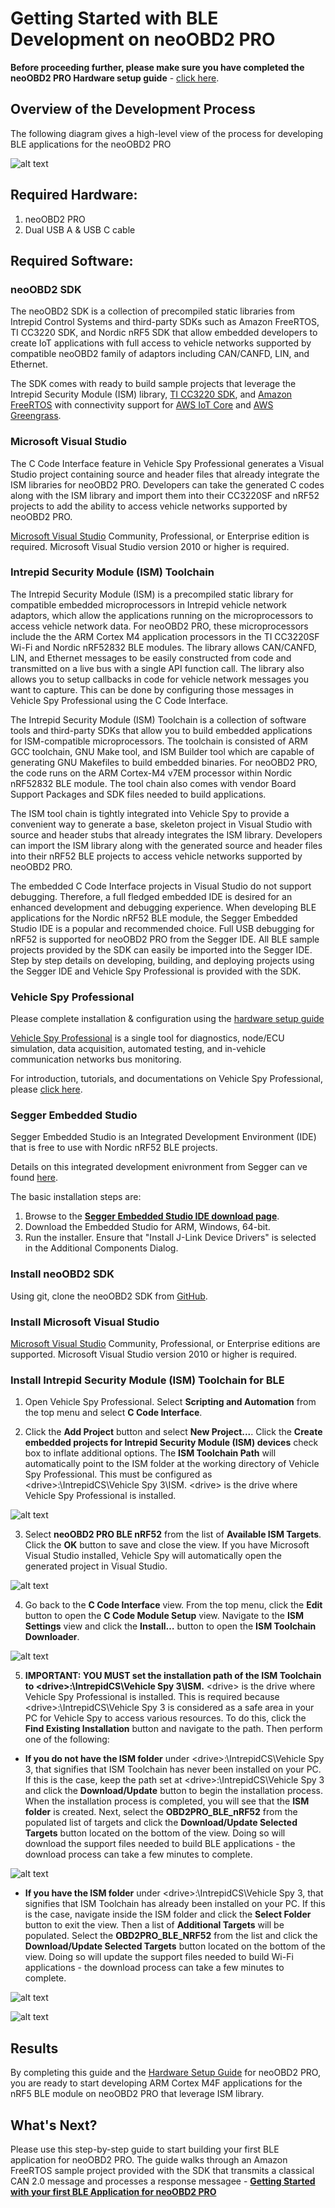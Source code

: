# Getting Started with BLE Development on neoOBD2 PRO

**Before proceeding further, please make sure you have completed the neoOBD2 PRO Hardware setup guide** - [click here](OBD2PRO_HW_SETUP_GUIDE_BLE.md).


## Overview of the Development Process
The following diagram gives a high-level view of the process for developing BLE applications for the neoOBD2 PRO

![alt text](../images/neoOBD2_BLE_Development_Process.PNG "Overview")

## Required Hardware:

1. neoOBD2 PRO
2. Dual USB A & USB C cable
	
## Required Software:

### neoOBD2 SDK

   The neoOBD2 SDK is a collection of precompiled static libraries from Intrepid Control Systems and third-party SDKs such as Amazon FreeRTOS, TI CC3220 SDK, and Nordic nRF5 SDK that allow embedded developers to create IoT applications with full access to vehicle networks supported by compatible neoOBD2 family of adaptors including CAN/CANFD, LIN, and Ethernet.
    
   The SDK comes with ready to build sample projects that leverage the Intrepid Security Module (ISM) library, [TI CC3220 SDK](http://www.ti.com/tool/simplelink-cc3220-sdk), and [Amazon FreeRTOS](https://aws.amazon.com/freertos/) with connectivity support for [AWS IoT Core](https://aws.amazon.com/iot-core/) and [AWS Greengrass](https://aws.amazon.com/greengrass/).

### Microsoft Visual Studio

   The C Code Interface feature in Vehicle Spy Professional generates a Visual Studio project containing source and header files that already integrate the ISM libraries for neoOBD2 PRO. Developers can take the generated C codes along with the ISM library and import them into their CC3220SF and nRF52 projects to add the ability to access vehicle networks supported by neoOBD2 PRO.

   [Microsoft Visual Studio](https://www.visualstudio.com/downloads/) Community, Professional, or Enterprise edition is required. Microsoft Visual Studio version 2010 or higher is required.

### Intrepid Security Module (ISM) Toolchain

   The Intrepid Security Module (ISM) is a precompiled static library for compatible embedded microprocessors in Intrepid vehicle network adaptors, which allow the applications running on the microprocessors to access vehicle network data. For neoOBD2 PRO, these microprocessors include the the ARM Cortex M4 application processors in the TI CC3220SF Wi-Fi and Nordic nRF52832 BLE modules. The library allows CAN/CANFD, LIN, and Ethernet messages to be easily constructed from code and transmitted on a live bus with a single API function call. The library also allows you to setup callbacks in code for vehicle network messages you want to capture. This can be done by configuring those messages in Vehicle Spy Professional using the C Code Interface.

   The Intrepid Security Module (ISM) Toolchain is a collection of software tools and third-party SDKs that allow you to build embedded applications for ISM-compatible microprocessors. The toolchain is consisted of ARM GCC toolchain, GNU Make tool, and ISM Builder tool which are capable of generating GNU Makefiles to build embedded binaries. For neoOBD2 PRO, the code runs on the ARM Cortex-M4 v7EM processor within Nordic nRF52832 BLE module. The tool chain also comes with vendor Board Support Packages and SDK files needed to build applications.

   The ISM tool chain is tightly integrated into Vehicle Spy to provide a convenient way to generate a base, skeleton project in Visual Studio with source and header stubs that already integrates the ISM library. Developers can import the ISM library along with the generated source and header files into their nRF52 BLE projects to access vehicle networks supported by neoOBD2 PRO.

   The embedded C Code Interface projects in Visual Studio do not support debugging. Therefore, a full fledged embedded IDE is desired for an enhanced development and debugging experience. When developing BLE applications for the Nordic nRF52 BLE module, the Segger Embedded Studio IDE is a popular and recommended choice. Full USB debugging for nRF52 is supported for neoOBD2 PRO from the Segger IDE. All BLE sample projects provided by the SDK can easily be imported into the Segger IDE. Step by step details on developing, building, and deploying projects using the Segger IDE and Vehicle Spy Professional is provided with the SDK.

### Vehicle Spy Professional 

Please complete installation & configuration using the [hardware setup guide](OBD2PRO_HW_SETUP_GUIDE_BLE.md)

   [Vehicle Spy Professional](http://store.intrepidcs.com/Vehicle-Spy-p/vspy-3-pro.htm) is a single tool for diagnostics, node/ECU simulation, data acquisition, automated testing, and in-vehicle communication networks bus monitoring.
    
   For introduction, tutorials, and documentations on Vehicle Spy Professional, please [click here](https://cdn.intrepidcs.net/support/VehicleSpy/vehiclespyhelpdoc.html).

### Segger Embedded Studio

Segger Embedded Studio is an Integrated Development Environment (IDE) that is free to use with Nordic nRF52 BLE projects.

Details on this integrated development enivronment from Segger can ve found [here](https://www.segger.com/downloads/embedded-studio).

The basic installation steps are:
1. Browse to the **[Segger Embedded Studio IDE download page](https://www.segger.com/downloads/embedded-studio)**.
2. Download the Embedded Studio for ARM, Windows, 64-bit. 
3. Run the installer. Ensure that "Install J-Link Device Drivers" is selected in the Additional Components Dialog. 

### Install neoOBD2 SDK

Using git, clone the neoOBD2 SDK from [GitHub](https://github.com/intrepidcs/neoobd2_sdk).

### Install Microsoft Visual Studio

[Microsoft Visual Studio](https://www.visualstudio.com/downloads) Community, Professional, or Enterprise editions are supported. Microsoft Visual Studio version 2010 or higher is required.

### Install Intrepid Security Module (ISM) Toolchain for BLE

1. Open Vehicle Spy Professional. Select **Scripting and Automation** from the top menu and select **C Code Interface**. 

2. Click the **Add Project** button and select **New Project...**. Click the **Create embedded projects for Intrepid Security Module (ISM) devices** check box to inflate additional options. The **ISM Toolchain Path** will automatically point to the ISM folder at the working directory of Vehicle Spy Professional. This must be configured as \<drive>:\IntrepidCS\Vehicle Spy 3\ISM. \<drive> is the drive where Vehicle Spy Professional is installed.

![alt text](../images/7-vspy_new_ccif_proj.PNG "Add new C Code Interface Project for ISM")

3. Select **neoOBD2 PRO BLE nRF52** from the list of **Available ISM Targets**. Click the **OK** button to save and close the view. If you have Microsoft Visual Studio installed, Vehicle Spy will automatically open the generated project in Visual Studio.

![alt text](../images/8-vspy_new_ccif_proj_BLE.png "Add new BLE C Code Interface Project for ISM")

4. Go back to the **C Code Interface** view. From the top menu, click the **Edit** button to open the **C Code Module Setup** view. Navigate to the **ISM Settings** view and click the **Install…** button to open the **ISM Toolchain Downloader**. 

![alt text](../images/9-vspy_ccif_ismsettings.PNG "ISM Toolchain Downloader")

5. **IMPORTANT: YOU MUST set the installation path of the ISM Toolchain to \<drive>:\IntrepidCS\Vehicle Spy 3\ISM.** \<drive> is the drive where Vehicle Spy Professional is installed. This is required because \<drive>:\IntrepidCS\Vehicle Spy 3 is considered as a safe area in your PC for Vehicle Spy to access various resources. To do this, click the **Find Existing Installation** button and navigate to the path. Then perform one of the following:

* **If you do not have the ISM folder** under \<drive>:\IntrepidCS\Vehicle Spy 3, that signifies that ISM Toolchain has never been installed on your PC. If this is the case, keep the path set at \<drive>:\IntrepidCS\Vehicle Spy 3 and click the **Download/Update** button to begin the installation process. When the installation process is completed, you will see that the **ISM folder** is created. Next, select the **OBD2PRO_BLE_nRF52** from the populated list of targets and click the **Download/Update Selected Targets** button located on the bottom of the view. Doing so will download the support files needed to build BLE applications - the download process can take a few minutes to complete.

![alt text](../images/11-vspy_ccif_ism_grabber_folder_not_exists.PNG "ISM Toolchain does not exist")

* **If you have the ISM folder** under \<drive>:\IntrepidCS\Vehicle Spy 3, that signifies that ISM Toolchain has already been installed on your PC. If this is the case, navigate inside the ISM folder and click the **Select Folder** button to exit the view. Then a list of **Additional Targets** will be populated. Select the **OBD2PRO_BLE_NRF52** from the list and click the **Download/Update Selected Targets** button located on the bottom of the view. Doing so will update the support files needed to build Wi-Fi applications - the download process can take a few minutes to complete.

![alt text](../images/10-vspy_ccif_ism_grabber_folder_exists.PNG "ISM Toolchain exists")

![alt text](../images/12-vspy_ccif_ism_grabber_folder_not_exists_download.PNG "Download/Update ISM Toolchain")

## Results

By completing this guide and the [Hardware Setup Guide](OBD2PRO_HW_SETUP_GUIDE_BLE.md) for neoOBD2 PRO, you are ready to start developing ARM Cortex M4F applications for the nRF5 BLE module on neoOBD2 PRO that leverage ISM library.

## What's Next?

Please use this step-by-step guide to start building your first BLE application for neoOBD2 PRO. The guide walks through an Amazon FreeRTOS sample project provided with the SDK that transmits a classical CAN 2.0 message and processes a response messagee - **[Getting Started with your first BLE Application for neoOBD2 PRO](OBD2PRO_BLE_DEVELOP_FIRST_IOT_APP_GUIDE.md)**
